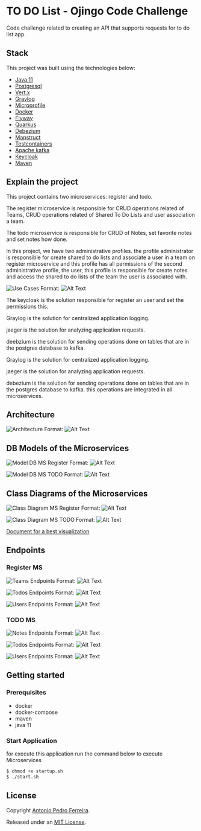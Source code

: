 # TO DO List - Ojingo Code Challenge

Code challenge related to creating an API that supports requests for to do list app.


## Stack

This project was built using the technologies below:

- [Java 11](https://www.oracle.com/java/technologies/javase-jdk11-downloads.html)
- [Postgresql](https://www.postgresql.org/)
- [Vert.x](https://www.postgresql.org/)
- [Graylog](https://www.graylog.org/)
- [Microprofile](https://microprofile.io/)
- [Docker](https://www.docker.com/)
- [Flyway](https://flywaydb.org/)
- [Quarkus](http://quarkus.io/)
- [Debezium](https://debezium.io/)
- [Mapstruct](https://mapstruct.org/)
- [Testcontainers](https://www.testcontainers.org/)
- [Apache kafka](https://kafka.apache.org/)
- [Keycloak](https://www.keycloak.org/)
- [Maven](https://maven.apache.org/)

## Explain the project

This project contains two microservices: register and todo.

The register microservice is responsible for CRUD operations related of Teams, CRUD operations related of Shared To Do Lists and user association a team. 

The todo microservice is responsible for CRUD of Notes, set favorite notes  and set notes how done.

In this project, we have two administrative profiles. the profile administrator is responsible for create shared to do lists and associate a user in a team on register microservice and this profile has all permissions of the second administrative profile, the user, this profile is responsible for create notes and access the shared to do lists of the team the user is associated with.


![Use Cases](/documentation/use_case.png)
Format: ![Alt Text](url)


The keycloak is the solution responsible for register an user and set the permissions this. 

Graylog is the solution for centralized application logging.

jaeger is the solution for analyzing application requests.

deebzium is the solution for sending operations done on tables that are in the postgres database to kafka.

Graylog is the solution for centralized application logging.

jaeger is the solution for analyzing application requests.

debezium is the solution for sending operations done on tables that are in the postgres database to kafka. this operations are integrated in all microservices.

## Architecture

![Architecture](/documentation/architecture.png)
Format: ![Alt Text](url)


## DB Models of the Microservices

![Model DB MS Register](/documentation/model_db_register.png)
Format: ![Alt Text](url)

![Model DB MS TODO](/documentation/model_db_todo.png)
Format: ![Alt Text](url)

## Class Diagrams of the Microservices

![Class Diagram MS Register](/documentation/class_register.png)
Format: ![Alt Text](url)

![Class Diagram MS TODO](/documentation/class_todo.png)
Format: ![Alt Text](url)

[Document for a best visualization](/documentation/class_diagram.pdf)


## Endpoints

### Register MS

![Teams Endpoints](/documentation/teams_endpoints_register.png)
Format: ![Alt Text](url)

![Todos Endpoints](/documentation/todos_endpoints_register.png)
Format: ![Alt Text](url)

![Users Endpoints](/documentation/users_endpoints_register.png)
Format: ![Alt Text](url)


### TODO MS

![Notes Endpoints](/documentation/teams_endpoints_todo.png)
Format: ![Alt Text](url)

![Todos Endpoints](/documentation/todos_endpoints_todo.png)
Format: ![Alt Text](url)

![Users Endpoints](/documentation/users_endpoints_todo.png)
Format: ![Alt Text](url)


## Getting started

### Prerequisites

- docker
- docker-compose
- maven
- java 11

### Start Application

for execute this application run the command below to execute Microservices

```bash
$ chmod +x startup.sh
$ ./start.sh
```

## License

Copyright [Antonio Pedro Ferreira](https://github.com/apsferreira).

Released under an [MIT License](https://opensource.org/licenses/MIT).
